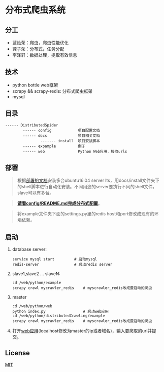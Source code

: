 # 分布式爬虫系统

## 分工

- 蓝灿荣：爬虫，爬虫性能优化
- 龚子荣：分布式，任务分配
- 李泽轩：数据处理，提取有效信息

## 技术

- python bottle web框架
- scrapy && scrapy-redis: 分布式爬虫框架
- mysql

## 目录

```
------ DistributedSpider
        ------ config            项目配置文档
        ------ docs              项目相关文档
                ------- install  项目安装脚本
        ------ expample          例子
        ------ web               Python Web应用，接收urls
```

## 部署

> 根据[部署的文档](./docs/README.md)安装多台ubuntu16.04 server lts，用docs/install文件夹下的shell脚本进行自动化安装。不同用途的server要执行不同的shell文件。slave可以有多台。

> **[请看config/README.md完成分布式配置](./config/README.md)**。

> 将example文件夹下面的settings.py里的redis host和port修改成现有的环境依赖。

## 启动

1. database server:
    
    ```
    service mysql start         # 启动mysql
    redis-server                # 启动redis server
    ```

2. slave1,slave2 ... slaveN:

    ```
    cd /web/python/example
    scrapy crawl mycrawler_redis    # myscrawler_redis改成要启动的爬虫
    ```

3. master

    ```
    cd /web/python/web
    python index.py                 # 启动web应用
    cd /web/python/distributedCrawling/example
    scrapy crawl mycrawler_redis    # myscrawler_redis改成要启动的爬虫
    ```

4. 打开[web应用](http://localhost:9001/)(localhost修改为master的ip或者域名)，输入要爬取的url并提交。


## License

[MIT](./LICENSE)